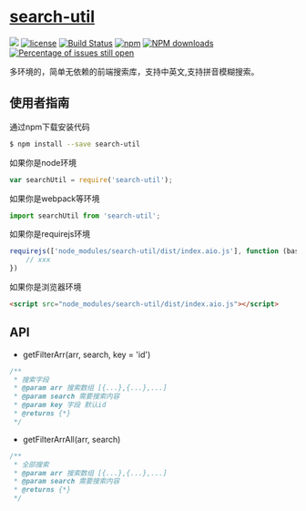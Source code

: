 # [search-util](https://github.com/The-End-Hero/search-util)
[![](https://img.shields.io/badge/Powered%20by-jslib%20base-brightgreen.svg)](https://github.com/The-End-Hero/search-util)
[![license](https://img.shields.io/badge/license-MIT-blue.svg)](https://github.com//The-End-Hero/verify/blob/master/LICENSE)
[![Build Status](https://travis-ci.org/xiping.wang/verify.svg?branch=master)](https://travis-ci.org/xiping.wang/verify)
[![npm](https://img.shields.io/badge/npm-0.1.0-orange.svg)](https://www.npmjs.com/package/verify)
[![NPM downloads](http://img.shields.io/npm/dm/verify.svg?style=flat-square)](http://www.npmtrends.com/verify)
[![Percentage of issues still open](http://isitmaintained.com/badge/open/xiping.wang/verify.svg)](http://isitmaintained.com/project//The-End-Hero/verify "Percentage of issues still open")

多环境的，简单无依赖的前端搜索库，支持中英文,支持拼音模糊搜索。

## 使用者指南
通过npm下载安装代码

```bash
$ npm install --save search-util
```

如果你是node环境

```js
var searchUtil = require('search-util');
```

如果你是webpack等环境

```js
import searchUtil from 'search-util';
```

如果你是requirejs环境

```js
requirejs(['node_modules/search-util/dist/index.aio.js'], function (base) {
    // xxx
})
```

如果你是浏览器环境

```html
<script src="node_modules/search-util/dist/index.aio.js"></script>
```



## API

- getFilterArr(arr, search, key = 'id')

```javascript
/**
 * 搜索字段
 * @param arr 搜索数组 [{...},{...},...]
 * @param search 需要搜索内容
 * @param key 字段 默认id
 * @returns {*}
 */
```

- getFilterArrAll(arr, search)

```javascript
/**
 * 全部搜索
 * @param arr 搜索数组 [{...},{...},...]
 * @param search 需要搜索内容
 * @returns {*}
 */
```
